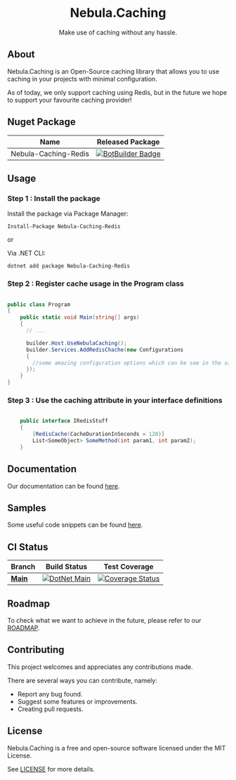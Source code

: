 <h1 align="center">
  Nebula.Caching
</h1>
<p align="center">
  Make use of caching without any hassle.
</p>

## About

Nebula.Caching is an Open-Source caching library that allows you to use caching in your projects with minimal configuration.

As of today, we only support caching using Redis, but in the future we hope to support your favourite caching provider!

## Nuget Package

| Name                 | Released Package                                                                                                                                                  |
| -------------------- | ----------------------------------------------------------------------------------------------------------------------------------------------------------------- |
| Nebula-Caching-Redis | [![BotBuilder Badge](https://buildstats.info/nuget/Nebula-Caching-Redis?includePreReleases=true&dWidth=70)](https://www.nuget.org/packages/Nebula-Caching-Redis/) |

## Usage

### Step 1 : Install the package

Install the package via Package Manager:

```
Install-Package Nebula-Caching-Redis
```

or

Via .NET CLI:

```
dotnet add package Nebula-Caching-Redis
```

### Step 2 : Register cache usage in the Program class

```csharp

public class Program
{
    public static void Main(string[] args)
    {
      // ...

      builder.Host.UseNebulaCaching();
      builder.Services.AddRedisChache(new Configurations
      {
        //some amazing configuration options which can be see in the samples or documentation section
      });
    }
}

```

### Step 3 : Use the caching attribute in your interface definitions

```csharp

    public interface IRedisStuff
    {
        [RedisCache(CacheDurationInSeconds = 120)]
        List<SomeObject> SomeMethod(int param1, int param2);
    }

```

## Documentation

Our documentation can be found [here](docs/documentation/Docs.md).

## Samples

Some useful code snippets can be found [here](docs/samples/Samples.md).

## CI Status

| Branch                                                                          | Build Status                                                                                                                                                                                             | Test Coverage                                                                                                                                                                                                       |
| ------------------------------------------------------------------------------- | -------------------------------------------------------------------------------------------------------------------------------------------------------------------------------------------------------- | ------------------------------------------------------------------------------------------------------------------------------------------------------------------------------------------------------------------- |
| [**Main**](https://github.com/Nebula-Software-Systems/Nebula.Caching/tree/main) | [![DotNet Main](https://github.com/Nebula-Software-Systems/Nebula.Caching/actions/workflows/cicd.yaml/badge.svg)](https://github.com/Nebula-Software-Systems/Nebula.Caching/actions/workflows/cicd.yaml) | [![Coverage Status](https://coveralls.io/repos/github/Nebula-Software-Systems/Nebula.Caching/badge.svg?branch=main&service=github)](https://coveralls.io/github/Nebula-Software-Systems/Nebula.Caching?branch=main) |

## Roadmap

To check what we want to achieve in the future, please refer to our [ROADMAP](docs/roadmap/Roadmap.md).

## Contributing

This project welcomes and appreciates any contributions made.

There are several ways you can contribute, namely:

- Report any bug found.
- Suggest some features or improvements.
- Creating pull requests.

## License

Nebula.Caching is a free and open-source software licensed under the MIT License.

See [LICENSE](LICENSE) for more details.
